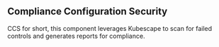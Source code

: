 ## Compliance Configuration Security

CCS for short, this component leverages Kubescape to scan for failed controls and generates reports for compliance.